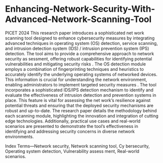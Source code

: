 # Enhancing-Network-Security-With-Advanced-Network-Scanning-Tool
PICET 2024
This research paper introduces a sophisticated net
work scanning tool designed to enhance cybersecurity measures
 by integrating advanced techniques in operating system (OS)
 detection, service scanning, and intrusion detection system (IDS)
 / intrusion prevention system (IPS) detection. The tool aims
 to provide a comprehensive approach to network security as
sessment, offering robust capabilities for identifying potential
 vulnerabilities and mitigating security risks . The OS detection
 module employs a combination of fingerprinting techniques
 and heuristics to accurately identify the underlying operating
 systems of networked devices. This information is crucial for
 understanding the network environment, enabling administrators
 to implement targeted security measures . The tool incorporates
 a sophisticated IDS/IPS detection mechanism to identify and
 evaluate the effectiveness of intrusion detection and prevention
 systems in place. This feature is vital for assessing the net
work’s resilience against potential threats and ensuring that the
 deployed security mechanisms are robust and up-to-date. The
 research paper details the methodology behind each scanning
 module, highlighting the innovation and integration of cutting 
 edge technologies. Additionally, practical use cases and real-world
 scenarios are presented to demonstrate the tool’s effectiveness in
 identifying and addressing security concerns in diverse network
 environments.

 Index Terms—Network security, Network scanning tool, Cy
bersecurity, Operating system detection, Vulnerability assess
ment, Real-world scenarios.
